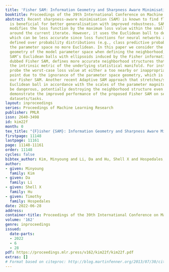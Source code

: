 ```yaml
---
title: 'Fisher SAM: Information Geometry and Sharpness Aware Minimisation'
booktitle: Proceedings of the 39th International Conference on Machine Learning
abstract: Recent sharpness-aware minimisation (SAM) is known to find flat minima which
  is beneficial for better generalisation with improved robustness. SAM essentially
  modifies the loss function by the maximum loss value within the small neighborhood
  around the current iterate. However, it uses the Euclidean ball to define the neighborhood,
  which can be less accurate since loss functions for neural networks are typically
  defined over probability distributions (e.g., class predictive probabilities), rendering
  the parameter space no more Euclidean. In this paper we consider the information
  geometry of the model parameter space when defining the neighborhood, namely replacing
  SAM’s Euclidean balls with ellipsoids induced by the Fisher information. Our approach,
  dubbed Fisher SAM, defines more accurate neighborhood structures that conform to
  the intrinsic metric of the underlying statistical manifold. For instance, SAM may
  probe the worst-case loss value at either a too nearby or inappropriately distant
  point due to the ignorance of the parameter space geometry, which is avoided by
  our Fisher SAM. Another recent Adaptive SAM approach that stretches/shrinks the
  Euclidean ball in accordance with the scales of the parameter magnitudes, might
  be dangerous, potentially destroying the neighborhood structure even severely. We
  demonstrate the improved performance of the proposed Fisher SAM on several benchmark
  datasets/tasks.
layout: inproceedings
series: Proceedings of Machine Learning Research
publisher: PMLR
issn: 2640-3498
id: kim22f
month: 0
tex_title: "{F}isher {SAM}: Information Geometry and Sharpness Aware Minimisation"
firstpage: 11148
lastpage: 11161
page: 11148-11161
order: 11148
cycles: false
bibtex_author: Kim, Minyoung and Li, Da and Hu, Shell X and Hospedales, Timothy
author:
- given: Minyoung
  family: Kim
- given: Da
  family: Li
- given: Shell X
  family: Hu
- given: Timothy
  family: Hospedales
date: 2022-06-28
address:
container-title: Proceedings of the 39th International Conference on Machine Learning
volume: '162'
genre: inproceedings
issued:
  date-parts:
  - 2022
  - 6
  - 28
pdf: https://proceedings.mlr.press/v162/kim22f/kim22f.pdf
extras: []
# Format based on citeproc: http://blog.martinfenner.org/2013/07/30/citeproc-yaml-for-bibliographies/
---
```

